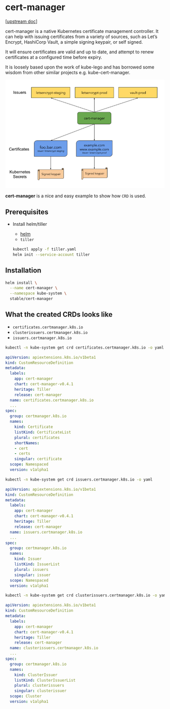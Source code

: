 # cert-manager

[[upstream doc](https://cert-manager.readthedocs.io/en/latest/)]

cert-manager is a native Kubernetes certificate management controller. It can help with issuing certificates from a variety of sources, such as Let’s Encrypt, HashiCorp Vault, a simple signing keypair, or self signed.

It will ensure certificates are valid and up to date, and attempt to renew certificates at a configured time before expiry.

It is loosely based upon the work of kube-lego and has borrowed some wisdom from other similar projects e.g. kube-cert-manager.

![overview](overview.png)

**cert-manager** is a nice and easy example to show how `CRD` is used.

## Prerequisites

* Install helm/tiller
  * [helm](https://docs.helm.sh/using_helm/)
  * `tiller`

  ```sh
  kubectl apply -f tiller.yaml
  helm init --service-account tiller
  ```

## Installation

```sh
helm install \
  --name cert-manager \
  --namespace kube-system \
  stable/cert-manager
```

## What the created CRDs looks like

* `certificates.certmanager.k8s.io`
* `clusterissuers.certmanager.k8s.io`
* `issuers.certmanager.k8s.io`

```sh
kubectl -n kube-system get crd certificates.certmanager.k8s.io -o yaml
```

```yaml
apiVersion: apiextensions.k8s.io/v1beta1
kind: CustomResourceDefinition
metadata:
  labels:
    app: cert-manager
    chart: cert-manager-v0.4.1
    heritage: Tiller
    release: cert-manager
  name: certificates.certmanager.k8s.io
  ...
spec:
  group: certmanager.k8s.io
  names:
    kind: Certificate
    listKind: CertificateList
    plural: certificates
    shortNames:
    - cert
    - certs
    singular: certificate
  scope: Namespaced
  version: v1alpha1
```

```sh
kubectl -n kube-system get crd issuers.certmanager.k8s.io -o yaml
```

```yaml
apiVersion: apiextensions.k8s.io/v1beta1
kind: CustomResourceDefinition
metadata:
  labels:
    app: cert-manager
    chart: cert-manager-v0.4.1
    heritage: Tiller
    release: cert-manager
  name: issuers.certmanager.k8s.io
  ...
spec:
  group: certmanager.k8s.io
  names:
    kind: Issuer
    listKind: IssuerList
    plural: issuers
    singular: issuer
  scope: Namespaced
  version: v1alpha1
```

```sh
kubectl -n kube-system get crd clusterissuers.certmanager.k8s.io -o yaml
```

```yaml
apiVersion: apiextensions.k8s.io/v1beta1
kind: CustomResourceDefinition
metadata:
  labels:
    app: cert-manager
    chart: cert-manager-v0.4.1
    heritage: Tiller
    release: cert-manager
  name: clusterissuers.certmanager.k8s.io
  ...
spec:
  group: certmanager.k8s.io
  names:
    kind: ClusterIssuer
    listKind: ClusterIssuerList
    plural: clusterissuers
    singular: clusterissuer
  scope: Cluster
  version: v1alpha1
```
